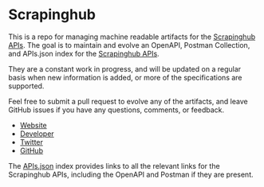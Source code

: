 # ScrapinghubThis is a repo for managing machine readable artifacts for the [Scrapinghub APIs](http://scrapinghub.com/). The goal is to maintain and evolve an OpenAPI, Postman Collection, and APIs.json index for the [Scrapinghub APIs](http://scrapinghub.com/).They are a constant work in progress, and will be updated on a regular basis when new information is added, or more of the specifications are supported.Feel free to submit a pull request to evolve any of the artifacts, and leave GitHub issues if you have any questions, comments, or feedback.- [Website](http://scrapinghub.com/)- [Developer](http://scrapinghub.com/)- [Twitter](https://twitter.com/ScrapingHub)- [GitHub](https://github.com/scrapinghub)The [APIs.json](https://github.com/api-evangelist/scrapinghub/blob/master/apis.json) index provides links to all the relevant links for the Scrapinghub APIs, including the OpenAPI and Postman if they are present.